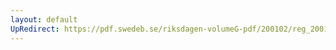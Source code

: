 ```yaml
---
layout: default
UpRedirect: https://pdf.swedeb.se/riksdagen-volumeG-pdf/200102/reg_200102/reg_200102_0329.pdf
---
```

